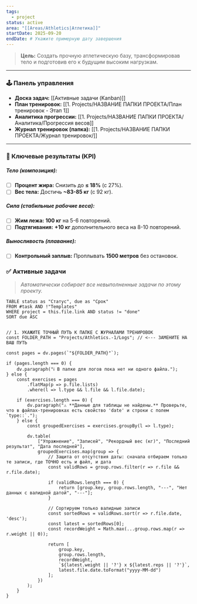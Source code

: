 ```yaml
---
tags:
  - project
status: active
area: "[[Areas/Athletics|Атлетика]]"
startDate: 2025-09-20
endDate: # Укажите примерную дату завершения
---
```


> **Цель:** Создать прочную атлетическую базу, трансформировав тело и подготовив его к будущим высоким нагрузкам.

---
### 🕹️ Панель управления
- **Доска задач:** [[Активные задачи (Kanban)]]
- **План тренировок:** [[1. Projects/НАЗВАНИЕ ПАПКИ ПРОЕКТА/План тренировок - Этап 1]]
- **Аналитика прогрессии:** [[1. Projects/НАЗВАНИЕ ПАПКИ ПРОЕКТА/Аналитика/Прогрессия весов]]
- **Журнал тренировок (папка):** [[1. Projects/НАЗВАНИЕ ПАПКИ ПРОЕКТА/Журнал тренировок/]]

---
### 🎯 Ключевые результаты (KPI)

##### Тело (композиция):
- [ ] **Процент жира:** Снизить до **≤ 18%** (с 27%).
- [ ] **Вес тела:** Достичь **~83-85 кг** (с 92 кг).

##### Сила (стабильные рабочие веса):
- [ ] **Жим лежа:** **100 кг** на 5-6 повторений.
- [ ] **Подтягивания:** **+10 кг** дополнительного веса на 8-10 повторений.

##### Выносливость (плавание):
- [ ] **Контрольный заплыв:** Проплывать **1500 метров** без остановок.

### ✅ Активные задачи
> *Автоматически собирает все невыполненные задачи по этому проекту.*

```dataview
TABLE status as "Статус", due as "Срок"
FROM #task AND !"Templates"
WHERE project = this.file.link AND status != "done"
SORT due ASC
```

```dataviewjs

// 1. УКАЖИТЕ ТОЧНЫЙ ПУТЬ К ПАПКЕ С ЖУРНАЛАМИ ТРЕНИРОВОК
const FOLDER_PATH = "Projects/Athletics.-1/Logs"; // <--- ЗАМЕНИТЕ НА ВАШ ПУТЬ

const pages = dv.pages(`"${FOLDER_PATH}"`);

if (pages.length === 0) {
    dv.paragraph("ℹ️ В папке для логов пока нет ни одного файла.");
} else {
    const exercises = pages
        .flatMap(p => p.file.lists)
        .where(l => l.type && l.file && l.file.date);

    if (exercises.length === 0) {
        dv.paragraph("⚠️ **Данные для таблицы не найдены.** Проверьте, что в файлах-тренировках есть свойство 'date' и строки с полем `type::`.");
    } else {
        const groupedExercises = exercises.groupBy(l => l.type);

        dv.table(
            ["Упражнение", "Записей", "Рекордный вес (кг)", "Последний результат", "Дата последней"],
            groupedExercises.map(group => {
                // Защита от отсутствия даты: сначала отбираем только те записи, где ТОЧНО есть и файл, и дата
                const validRows = group.rows.filter(r => r.file && r.file.date);

                if (validRows.length === 0) {
                    return [group.key, group.rows.length, "---", "Нет данных с валидной датой", "---"];
                }

                // Сортируем только валидные записи
                const sortedRows = validRows.sort(r => r.file.date, 'desc');
                const latest = sortedRows[0];
                const recordWeight = Math.max(...group.rows.map(r => r.weight || 0));

                return [
                    group.key,
                    group.rows.length,
                    recordWeight,
                    `${latest.weight || '?'} x ${latest.reps || '?'}`,
                    latest.file.date.toFormat("yyyy-MM-dd")
                ];
            })
        );
    }
}
```
